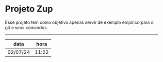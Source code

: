 # Projeto Zup

Esse projeto tem como objetivo apenas servir de exemplo empírico para o git e seus comandos

---------------

|data|hora|
|-------|-------|
|02/07/24|11:22|

